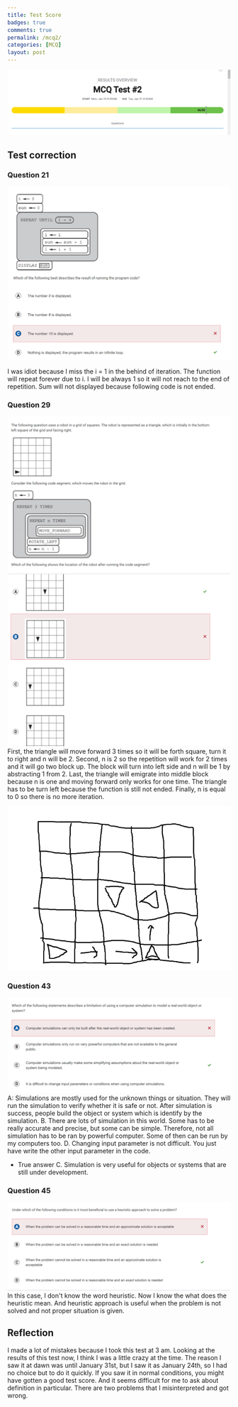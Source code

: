 ```yaml
---
title: Test Score
badges: true
comments: true
permalink: /mcq2/
categories: [MCQ]
layout: post
---
```

![test score](../images/testscore.png)

## Test correction
### Question 21

![question21](../images/question21.png)

I was idiot because I miss the i = 1 in the behind of iteration. The function will repeat forever due to i. I will be always 1 so it will not reach to the end of repetition. Sum will not displayed because following code is not ended. 

### Question 29

![question29](../images/question29.png)
![answer29](../images/answer.png)
First, the triangle will move forward 3 times so it will be forth square, turn it to right and n will be 2. Second, n is 2 so the repetition will work for 2 times and it will go two block up. The block will turn into left side and n will be 1 by abstracting 1 from 2. Last, the triangle will emigrate into middle block because n is one and moving forward only works for one time. The triangle has to be turn left because the function is still not ended. Finally, n is equal to 0 so there is no more iteration.

![show](../images/draw.png)

### Question 43
![question43](../images/question43.png)
A: Simulations are mostly used for the unknown things or situation. They will run the simulation to verify whether it is safe or not. After simulation is success, people build the object or system which is identify by the simulation.
B. There are lots of simulation in this world. Some has to be really accurate and precise, but some can be simple. Therefore, not all simulation has to be ran by powerful computer. Some of then can be run by my computers too.
D. Changing input parameter is not difficult. You just have write the other input parameter in the code.     

- True answer C. Simulation is very useful for objects or systems that are still under development.


### Question 45
![question45](../images/question45.png)
In this case, I don't know the word heuristic. Now I know the what does the heuristic mean. And heuristic approach is useful when the problem is not solved and not proper situation is given. 


## Reflection
I made a lot of mistakes because I took this test at 3 am. Looking at the results of this test now, I think I was a little crazy at the time. The reason I saw it at dawn was until January 31st, but I saw it as January 24th, so I had no choice but to do it quickly. If you saw it in normal conditions, you might have gotten a good test score. And it seems difficult for me to ask about definition in particular. There are two problems that I misinterpreted and got wrong.